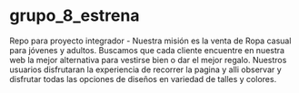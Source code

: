 # grupo_8_estrena
Repo para proyecto integrador - 
Nuestra misión es la venta de Ropa casual para jóvenes y adultos. Buscamos que cada cliente encuentre en nuestra web la mejor alternativa para vestirse bien o dar el mejor regalo. Nuestros usuarios disfrutaran la experiencia de recorrer la pagina y alli observar y disfrutar todas las opciones de diseños en variedad de talles y colores.
